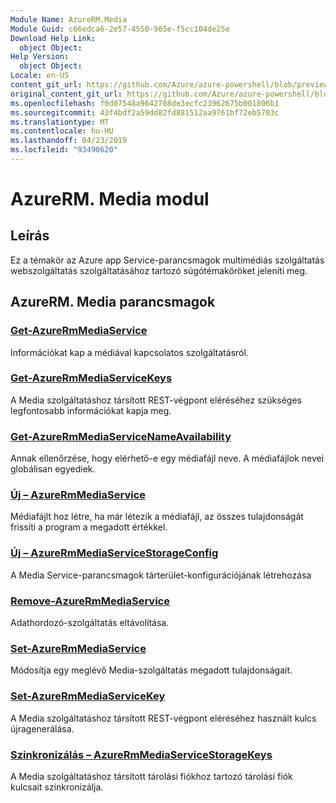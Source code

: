 ```yaml
---
Module Name: AzureRM.Media
Module Guid: c66edca6-2e57-4550-905e-f5cc104de25e
Download Help Link:
  object Object: 
Help Version:
  object Object: 
Locale: en-US
content_git_url: https://github.com/Azure/azure-powershell/blob/preview/src/ResourceManager/Media/Commands.Media/help/AzureRM.Media.md
original_content_git_url: https://github.com/Azure/azure-powershell/blob/preview/src/ResourceManager/Media/Commands.Media/help/AzureRM.Media.md
ms.openlocfilehash: f0d07548a9642708de3ecfc23962675b001806b1
ms.sourcegitcommit: 43f4bdf2a59dd82fd881512aa9761bf72eb5703c
ms.translationtype: MT
ms.contentlocale: hu-HU
ms.lasthandoff: 04/23/2019
ms.locfileid: "93490620"
---
```

# AzureRM. Media modul
## Leírás
Ez a témakör az Azure app Service-parancsmagok multimédiás szolgáltatás webszolgáltatás szolgáltatásához tartozó súgótémaköröket jeleníti meg.

## AzureRM. Media parancsmagok
### [Get-AzureRmMediaService](Get-AzureRmMediaService.md)
Információkat kap a médiával kapcsolatos szolgáltatásról.

### [Get-AzureRmMediaServiceKeys](Get-AzureRmMediaServiceKeys.md)
A Media szolgáltatáshoz társított REST-végpont eléréséhez szükséges legfontosabb információkat kapja meg.

### [Get-AzureRmMediaServiceNameAvailability](Get-AzureRmMediaServiceNameAvailability.md)
Annak ellenőrzése, hogy elérhető-e egy médiafájl neve.
A médiafájlok nevei globálisan egyediek.

### [Új – AzureRmMediaService](New-AzureRmMediaService.md)
Médiafájlt hoz létre, ha már létezik a médiafájl, az összes tulajdonságát frissíti a program a megadott értékkel.

### [Új – AzureRmMediaServiceStorageConfig](New-AzureRmMediaServiceStorageConfig.md)
A Media Service-parancsmagok tárterület-konfigurációjának létrehozása

### [Remove-AzureRmMediaService](Remove-AzureRmMediaService.md)
Adathordozó-szolgáltatás eltávolítása.

### [Set-AzureRmMediaService](Set-AzureRmMediaService.md)
Módosítja egy meglévő Media-szolgáltatás megadott tulajdonságait.

### [Set-AzureRmMediaServiceKey](Set-AzureRmMediaServiceKey.md)
A Media szolgáltatáshoz társított REST-végpont eléréséhez használt kulcs újragenerálása.

### [Szinkronizálás – AzureRmMediaServiceStorageKeys](Sync-AzureRmMediaServiceStorageKeys.md)
A Media szolgáltatáshoz társított tárolási fiókhoz tartozó tárolási fiók kulcsait szinkronizálja.

